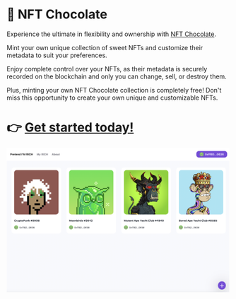 # 🍬 NFT Chocolate

Experience the ultimate in flexibility and ownership with [NFT Chocolate](https://idootop.github.io/NFT-Chocolate/index.html?nft=iu).

Mint your own unique collection of sweet NFTs and customize their metadata to suit your preferences. 

Enjoy complete control over your NFTs, as their metadata is securely recorded on the blockchain and only you can change, sell, or destroy them.

Plus, minting your own NFT Chocolate collection is completely free! Don't miss this opportunity to create your own unique and customizable NFTs. 

# 👉 **[Get started today!](https://idootop.github.io/NFT-Chocolate/index.html?nft=iu)**

![](./screenshots/home1.png)
